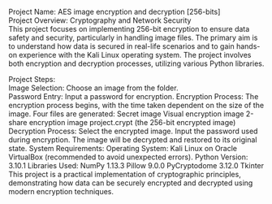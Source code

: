 Project Name: AES image encryption and decryption [256-bits]  
Project Overview: Cryptography and Network Security  
This project focuses on implementing 256-bit encryption to ensure data safety and security, particularly in handling image files. The primary aim is to understand how data is secured in real-life scenarios and to gain hands-on experience with the Kali Linux operating system. The project involves both encryption and decryption processes, utilizing various Python libraries.  

Project Steps:  
Image Selection: Choose an image from the folder.  
Password Entry: Input a password for encryption.
Encryption Process:
The encryption process begins, with the time taken dependent on the size of the image.
Four files are generated:
Secret image
Visual encryption image
2-share encryption image
project.crypt (the 256-bit encrypted image)
Decryption Process:
Select the encrypted image.
Input the password used during encryption.
The image will be decrypted and restored to its original state.
System Requirements:
Operating System: Kali Linux on Oracle VirtualBox (recommended to avoid unexpected errors).
Python Version: 3.10.1
Libraries Used:
NumPy 1.13.3
Pillow 9.0.0
PyCryptodome 3.12.0
Tkinter
This project is a practical implementation of cryptographic principles, demonstrating how data can be securely encrypted and decrypted using modern encryption techniques.

